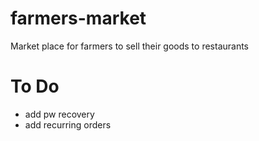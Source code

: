 # farmers-market
Market place for farmers to sell their goods to restaurants
# To Do
- add pw recovery
- add recurring orders
